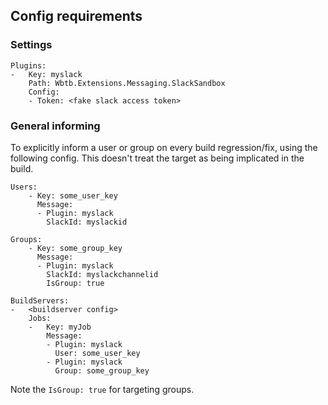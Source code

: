 ## Config requirements

### Settings

    Plugins: 
    -   Key: myslack
        Path: Wbtb.Extensions.Messaging.SlackSandbox
        Config:
        - Token: <fake slack access token>

### General informing

To explicitly inform a user or group on every build regression/fix, using the following config. This doesn't treat the target as being implicated in the build.

    Users:
        - Key: some_user_key
          Message:
          - Plugin: myslack
            SlackId: myslackid

    Groups:
        - Key: some_group_key
          Message:
          - Plugin: myslack
            SlackId: myslackchannelid
            IsGroup: true

    BuildServers:
    -   <buildserver config>
        Jobs:
        -   Key: myJob
            Message:
            - Plugin: myslack
              User: some_user_key
            - Plugin: myslack
              Group: some_group_key

Note the `IsGroup: true` for targeting groups. 